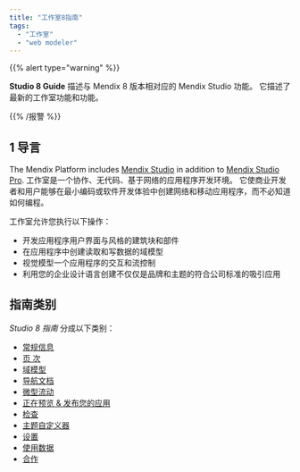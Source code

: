 ```yaml
---
title: "工作室8指南"
tags:
  - "工作室"
  - "web modeler"
---
```


{{% alert type="warning" %}}

**Studio 8 Guide** 描述与 Mendix 8 版本相对应的 Mendix Studio 功能。 它描述了最新的工作室功能和功能。

{{% /报警 %}}

## 1 导言

The Mendix Platform includes [Mendix Studio](general) in addition to [Mendix Studio Pro](/refguide8/modeling). 工作室是一个协作、无代码、基于网络的应用程序开发环境。 它使商业开发者和用户能够在最小编码或软件开发体验中创建网络和移动应用程序，而不必知道如何编程。

工作室允许您执行以下操作：

* 开发应用程序用户界面与风格的建筑块和部件
* 在应用程序中创建读取和写数据的域模型
* 视觉模型一个应用程序的交互和流控制
* 利用您的企业设计语言创建不仅仅是品牌和主题的符合公司标准的吸引应用

## 指南类别

*Studio 8 指南* 分成以下类别：

* [常规信息](general)
* [页 次](page-editor)
* [域模型](域名模型)
* [导航文档](navigation)
* [微型流动](微流)
* [正在预览 & 发布您的应用](publishing-app)
* [检查](检查)
* [主题自定义器](theme-customizer)
* [设置](设置)
* [使用数据](work-with-data)
* [合作](collaboration)
